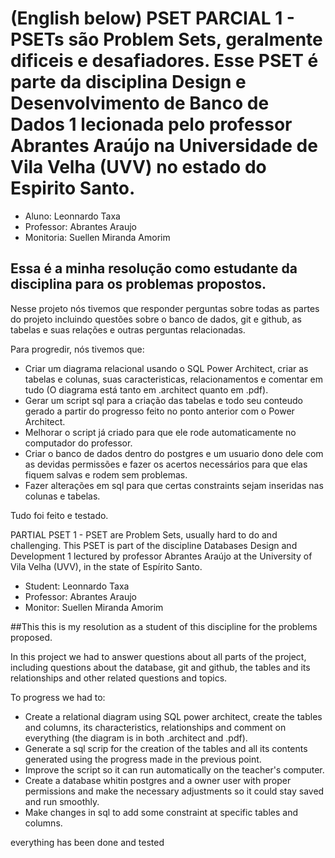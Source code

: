 # (English below) PSET PARCIAL 1 - PSETs são Problem Sets, geralmente dificeis e desafiadores. Esse PSET é parte da disciplina Design e Desenvolvimento de Banco de Dados 1 lecionada pelo professor Abrantes Araújo na Universidade de Vila Velha (UVV) no estado do Espirito Santo. 

+ Aluno: Leonnardo Taxa 
+ Professor: Abrantes Araujo 
+ Monitoria: Suellen Miranda Amorim

## Essa é a minha resolução como estudante da disciplina para os problemas propostos.

Nesse projeto nós tivemos que responder perguntas sobre todas as partes do projeto incluindo questões sobre o banco de dados, git e github, as tabelas e suas relações e outras perguntas relacionadas.

Para progredir, nós tivemos que: 
+ Criar um diagrama relacional usando o SQL Power Architect, criar as tabelas e colunas, suas caracteristicas, relacionamentos e comentar em tudo (O diagrama está tanto em .architect quanto em .pdf).
+ Gerar um script sql para a criação das tabelas e todo seu conteudo gerado a partir do progresso feito no ponto anterior com o Power Architect.
+ Melhorar o script já criado para que ele rode automaticamente no computador do professor.
+ Criar o banco de dados dentro do postgres e um usuario dono dele com as devidas permissões e fazer os acertos necessários para que elas fiquem salvas e rodem sem problemas.
+ Fazer alterações em sql para que certas constraints sejam inseridas nas colunas e tabelas.

Tudo foi feito e testado.

PARTIAL PSET 1 - PSET are Problem Sets, usually hard to do and challenging. This PSET is part of the discipline Databases Design and Development 1 lectured by professor Abrantes Araújo at the University of Vila Velha (UVV), in the state of Espírito Santo.

+ Student: Leonnardo Taxa 
+ Professor: Abrantes Araujo 
+ Monitor: Suellen Miranda Amorim

##This this is my resolution as a student of this discipline for the problems proposed.

In this project we had to answer questions about all parts of the project, including questions about the database, git and github, the tables and its relationships and other related questions and topics.

To progress we had to: 
+ Create a relational diagram using SQL power architect, create the tables and columns, its characteristics, relationships and comment on everything (the diagram is in both .architect and .pdf).
+ Generate a sql scrip for the creation of the tables and all its contents generated using the progress made in the previous point.
+ Improve the script so it can run automatically on the teacher's computer.
+ Create a database whitin postgres and a owner user with proper permissions and make the necessary adjustments so it could stay saved and run smoothly.
+ Make changes in sql to add some constraint at specific tables and columns.

everything has been done and tested
